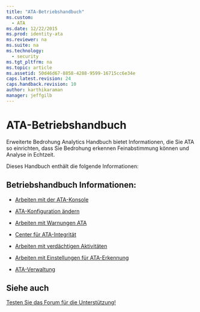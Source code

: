 ```yaml
---
title: "ATA-Betriebshandbuch"
ms.custom: 
  - ATA
ms.date: 12/22/2015
ms.prod: identity-ata
ms.reviewer: na
ms.suite: na
ms.technology: 
  - security
ms.tgt_pltfrm: na
ms.topic: article
ms.assetid: 50d46d67-8858-4288-9599-16715cc6e34e
caps.latest.revision: 24
caps.handback.revision: 10
author: karthikaraman
manager: jeffgilb
---
```

# ATA-Betriebshandbuch
Erweiterte Bedrohung Analytics Handbuch bietet Informationen, die Sie ATA so einrichten, dass Sie Bedrohung erkennen Feinabstimmung können und Analyse in Echtzeit.

Dieses Handbuch enthält die folgende Informationen:


## Betriebshandbuch Informationen:

- [Arbeiten mit der ATA-Konsole](/Topic/Working+with+the+ATA+Console.md)

- [ATA-Konfiguration ändern](/Topic/Modifying+ATA+Configuration.md)

- [Arbeiten mit Warnungen ATA](/Topic/Working+with+ATA+Alerts.md)

- [Center für ATA-Integrität](/Topic/ATA+Health+Center.md)

- [Arbeiten mit verdächtigen Aktivitäten](/Topic/Working+with+Suspicious+Activities.md)

- [Arbeiten mit Einstellungen für ATA-Erkennung](/Topic/Working+with+ATA+Detection+Settings.md)

- [ATA-Verwaltung](/Topic/ATA+Database+Management.md)


## Siehe auch

[Testen Sie das Forum für die Unterstützung!](https://social.technet.microsoft.com/Forums/security/en-US/home?forum=mata)





